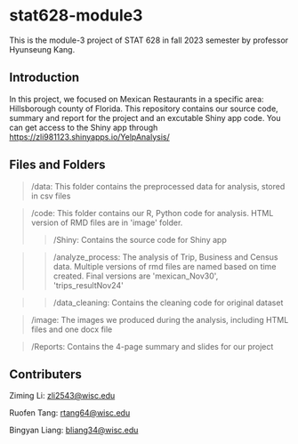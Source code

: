 # stat628-module3

This is the module-3 project of STAT 628 in fall 2023 semester by professor Hyunseung Kang. 

## Introduction

In this project, we focused on Mexican Restaurants in a specific area: Hillsborough county of Florida. This repository contains our source code, summary and report for the project and an excutable Shiny app code. You can get access to the Shiny app through https://zli981123.shinyapps.io/YelpAnalysis/

## Files and Folders

>/data: 
This folder contains the preprocessed data for analysis, stored in csv files

>/code:
This folder contains our R, Python code for analysis. HTML version of RMD files are in 'image' folder.
>>/Shiny:
Contains the source code for Shiny app

>>/analyze_process:
The analysis of Trip, Business and Census data. Multiple versions of rmd files are named based on time created. Final versions are 'mexican_Nov30', 'trips_resultNov24'

>>/data_cleaning:
Contains the cleaning code for original dataset

>/image:
The images we produced during the analysis, including HTML files and one docx file

>/Reports:
Contains the 4-page summary and slides for our project

## Contributers
Ziming Li: zli2543@wisc.edu

Ruofen Tang: rtang64@wisc.edu

Bingyan Liang: bliang34@wisc.edu

